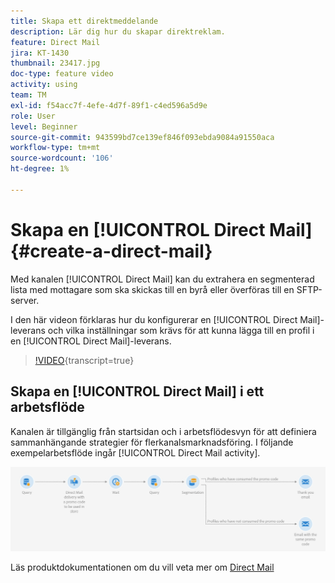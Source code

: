 ```yaml
---
title: Skapa ett direktmeddelande
description: Lär dig hur du skapar direktreklam.
feature: Direct Mail
jira: KT-1430
thumbnail: 23417.jpg
doc-type: feature video
activity: using
team: TM
exl-id: f54acc7f-4efe-4d7f-89f1-c4ed596a5d9e
role: User
level: Beginner
source-git-commit: 943599bd7ce139ef846f093ebda9084a91550aca
workflow-type: tm+mt
source-wordcount: '106'
ht-degree: 1%

---
```


# Skapa en [!UICONTROL Direct Mail] {#create-a-direct-mail}

Med kanalen [!UICONTROL Direct Mail] kan du extrahera en segmenterad lista med mottagare som ska skickas till en byrå eller överföras till en SFTP-server.

I den här videon förklaras hur du konfigurerar en [!UICONTROL Direct Mail]-leverans och vilka inställningar som krävs för att kunna lägga till en profil i en [!UICONTROL Direct Mail]-leverans.

>[!VIDEO](https://video.tv.adobe.com/v/23417?learn=on){transcript=true}

## Skapa en [!UICONTROL Direct Mail] i ett arbetsflöde

Kanalen är tillgänglig från startsidan och i arbetsflödesvyn för att definiera sammanhängande strategier för flerkanalsmarknadsföring. I följande exempelarbetsflöde ingår [!UICONTROL Direct Mail activity].

![Arbetsflödesbild](/help/assets/direct_mail_examplewf.png)

Läs produktdokumentationen om du vill veta mer om [Direct Mail](https://experienceleague.adobe.com/docs/campaign-standard/using/communication-channels/direct-mail/about-direct-mail.html?lang=sv-SE)
